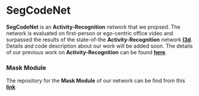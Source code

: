 # SegCodeNet  
**SegCodeNet** is an **Activity-Recognition** network that we propsed. The network is evaluated on first-person or ego-centric office video and surpassed the results of the state-of-the **Activity-Recognition** network [**I3d**](https://arxiv.org/pdf/1705.07750.pdf). Details and code description about our work will be added soon. The details of our previous work on **Activity-Recognition** can be found [**here**](https://deepai.org/publication/privacy-aware-activity-classification-from-first-person-office-videos?fbclid=IwAR04-dg5SkGKaha7XwTnIpP1m1YpMukT5Ga3QoU7aGZ7KVk5E4yDnXElPN8).

### Mask Module
The repository for the **Mask Module** of our network can be find from this [**link**](https://github.com/aia39/Object-Based-Mask-Generation)
